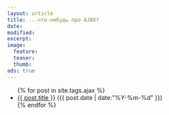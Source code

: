 ```yaml
---
layout: article
title: ...что-нибудь про AJAX?
date: 
modified:
excerpt:
image:
  feature:
  teaser:
  thumb:
ads: true
---
```

<ul>
{% for post in site.tags.ajax %}
    <li>
        <a href="{{ post.url }}/">{{ post.title }}</a>
        <span>({{ post.date | date:"%Y-%m-%d" }})</span>
    </li>
{% endfor %}
</ul>
